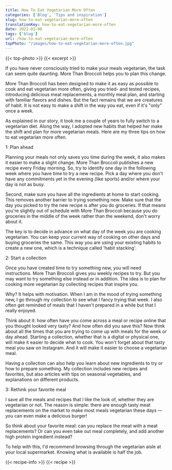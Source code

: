 ```yaml
---
title: How To Eat Vegetarian More Often
categories: ['Blog', 'Tips and inspiration']
slug: how-to-eat-vegetarian-more-often
translationKey: how-to-eat-vegetarian-more-often
date: 2022-01-06
tags: ['blog']
url: /how-to-eat-vegetarian-more-often
topPhoto: "/images/how-to-eat-vegetarian-more-often.jpg"
---
```

{{< top-photo >}}
{{< excerpt >}}
<!--more-->

If you have never consciously tried to make your meals vegetarian, the task can seem quite daunting. More Than Broccoli helps you to plan this change.

More Than Broccoli has been designed to make it as easy as possible to cook and eat vegetarian more often, giving you tried- and tested recipes, introducing delicious meat replacements, a monthly meal plan, and starting with familiar flavors and dishes. But the fact remains that we are creatures of habit. It is not easy to make a shift in the way you eat, even if it's "only" once a week.

As explained in our story, it took me a couple of years to fully switch to a vegetarian diet. Along the way, I adopted new habits that helped her make the shift and plan for more vegetarian meals. Here are my three tips on how to eat vegetarian more often.

1: Plan ahead

Planning your meals not only saves you time during the week, it also makes it easier to make a slight change. More Than Broccoli publishes a new recipe every Friday morning. So, try to identify one day in the following week where you have time to try a new recipe. Pick a day where you don't have any commitments yet in the evening (like sports) and/or where your day is not as busy.

Second, make sure you have all the ingredients at home to start cooking. This removes another barrier to trying something new. Make sure that the day you picked to try the new recipe is after you do groceries. If that means you're slightly out of schedule with More Than Broccoli because you do groceries in the middle of the week rather than the weekend, don't worry about it.

The key is to decide in advance on what day of the week you are cooking vegetarian. You can keep your current way of cooking on other days and buying groceries the same. This way you are using your existing habits to create a new one, which is a technique called 'habit stacking'.

2: Start a collection

Once you have created time to try something new, you will need instructions. More Than Broccoli gives you weekly recipes to try. But you may want to try something else instead or in addition. The idea is to plan for cooking more vegetarian by collecting recipes that inspire you.

Why? It helps with motivation. When I am in the mood of trying something new, I go through my collection to see what I fancy trying that week. I also often get reminded of meals that I haven't prepared in a while but that I really enjoyed.

Think about it: how often have you come across a meal or recipe online that you thought looked very tasty? And how often did you save this? Now think about all the times that you are trying to come up with meals for the week or day ahead. Starting a collection, whether that is a digital or physical one, will make it easier to decide what to cook. You won't forget about that tasty meal you saw on Instagram. And it will make it easier to choose a vegetarian meal.

Having a collection can also help you learn about new ingredients to try or how to prepare something. My collection includes new recipes and favorites, but also articles with tips on seasonal vegetables, and explanations on different products.

3: Rethink your favorite meal

I save all the meals and recipes that I like the look of, whether they are vegetarian or not. The reason is simple: there are enough tasty meat replacements on the market to make most meals vegetarian these days — you can even make a delicious burger!

So think about your favorite meal: can you replace the meat with a meat replacements? Or can you even take out meal completely, and add another high protein ingredient instead?

To help with this, I'd recommend browsing through the vegetarian aisle at your local supermarket. Knowing what is available is half the job.

{{< recipe-info >}}
{{< recipe >}}